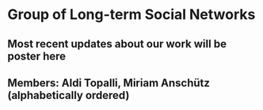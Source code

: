 # Group of Long-term Social Networks
## Most recent updates about our work will be poster here

## Members: Aldi Topalli, Miriam Anschütz (alphabetically ordered)